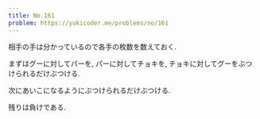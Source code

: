 ```yaml
---
title: No.161
problem: https://yukicoder.me/problems/no/161
---
```

相手の手は分かっているので各手の枚数を数えておく.

まずはグーに対してパーを, パーに対してチョキを, チョキに対してグーをぶつけられるだけぶつける.

次にあいこになるようにぶつけられるだけぶつける.

残りは負けである.

